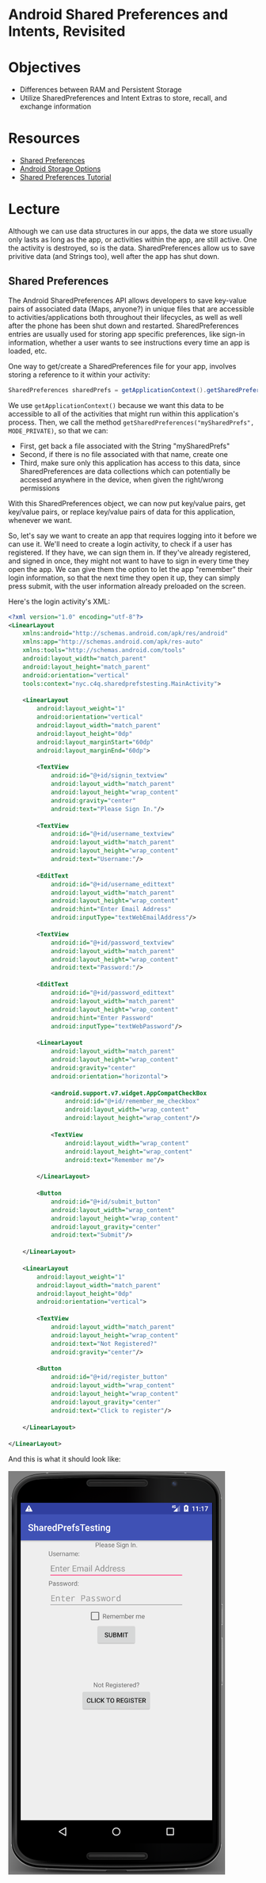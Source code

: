 # Android Shared Preferences and Intents, Revisited

# Objectives

- Differences between RAM and Persistent Storage
- Utilize SharedPreferences and Intent Extras to store, recall, and exchange information

# Resources

- [Shared Preferences](https://developer.android.com/reference/android/content/SharedPreferences.html)
- [Android Storage Options](https://developer.android.com/guide/topics/data/data-storage.html#pref)
- [Shared Preferences Tutorial](https://developer.android.com/guide/topics/data/data-storage.html#pref)

# Lecture

Although we can use data structures in our apps, the data we store usually only lasts as long as the app, or activities within the app, are still active. One the activity is destroyed, so is the data. SharedPreferences allow us to save privitive data (and Strings too), well after the app has shut down.

## Shared Preferences

The Android SharedPreferences API allows developers to save key-value pairs of associated data (Maps, anyone?) in unique files that are accessible to activities/applications both throughout their lifecycles, as well as well after the phone has been shut down and restarted. SharedPreferences entries are usually used for storing app specific preferences, like sign-in information, whether a user wants to see instructions every time an app is loaded, etc.

One way to get/create a SharedPreferences file for your app, involves storing a reference to it within your activity:

```java
SharedPreferences sharedPrefs = getApplicationContext().getSharedPreferences("mySharedPrefs", MODE_PRIVATE);
```

We use ```getApplicationContext()``` because we want this data to be accessible to all of the activities that might run within this application's process. Then, we call the method ```getSharedPreferences("mySharedPrefs", MODE_PRIVATE)```, so that we can:
* First, get back a file associated with the String "mySharedPrefs"
* Second, if there is no file associated with that name, create one
* Third, make sure only this application has access to this data, since SharedPreferences are data collections which can potentially be accessed anywhere in the device, when given the right/wrong permissions

With this SharedPreferences object, we can now put key/value pairs, get key/value pairs, or replace key/value pairs of data for this application, whenever we want.

So, let's say we want to create an app that requires logging into it before we can use it. We'll need to create a login activity, to check if a user has registered. If they have, we can sign them in. If they've already registered, and signed in once, they might not want to have to sign in every time they open the app. We can give them the option to let the app "remember" their login information, so that the next time they open it up, they can simply press submit, with the user information already preloaded on the screen.

Here's the login activity's XML:

```XML
<?xml version="1.0" encoding="utf-8"?>
<LinearLayout
    xmlns:android="http://schemas.android.com/apk/res/android"
    xmlns:app="http://schemas.android.com/apk/res-auto"
    xmlns:tools="http://schemas.android.com/tools"
    android:layout_width="match_parent"
    android:layout_height="match_parent"
    android:orientation="vertical"
    tools:context="nyc.c4q.sharedprefstesting.MainActivity">

    <LinearLayout
        android:layout_weight="1"
        android:orientation="vertical"
        android:layout_width="match_parent"
        android:layout_height="0dp"
        android:layout_marginStart="60dp"
        android:layout_marginEnd="60dp">

        <TextView
            android:id="@+id/signin_textview"
            android:layout_width="match_parent"
            android:layout_height="wrap_content"
            android:gravity="center"
            android:text="Please Sign In."/>

        <TextView
            android:id="@+id/username_textview"
            android:layout_width="match_parent"
            android:layout_height="wrap_content"
            android:text="Username:"/>

        <EditText
            android:id="@+id/username_edittext"
            android:layout_width="match_parent"
            android:layout_height="wrap_content"
            android:hint="Enter Email Address"
            android:inputType="textWebEmailAddress"/>

        <TextView
            android:id="@+id/password_textview"
            android:layout_width="match_parent"
            android:layout_height="wrap_content"
            android:text="Password:"/>

        <EditText
            android:id="@+id/password_edittext"
            android:layout_width="match_parent"
            android:layout_height="wrap_content"
            android:hint="Enter Password"
            android:inputType="textWebPassword"/>

        <LinearLayout
            android:layout_width="match_parent"
            android:layout_height="wrap_content"
            android:gravity="center"
            android:orientation="horizontal">

            <android.support.v7.widget.AppCompatCheckBox
                android:id="@+id/remember_me_checkbox"
                android:layout_width="wrap_content"
                android:layout_height="wrap_content"/>

            <TextView
                android:layout_width="wrap_content"
                android:layout_height="wrap_content"
                android:text="Remember me"/>

        </LinearLayout>

        <Button
            android:id="@+id/submit_button"
            android:layout_width="wrap_content"
            android:layout_height="wrap_content"
            android:layout_gravity="center"
            android:text="Submit"/>

    </LinearLayout>

    <LinearLayout
        android:layout_weight="1"
        android:layout_width="match_parent"
        android:layout_height="0dp"
        android:orientation="vertical">

        <TextView
            android:layout_width="match_parent"
            android:layout_height="wrap_content"
            android:text="Not Registered?"
            android:gravity="center"/>

        <Button
            android:id="@+id/register_button"
            android:layout_width="wrap_content"
            android:layout_height="wrap_content"
            android:layout_gravity="center"
            android:text="Click to register"/>

    </LinearLayout>

</LinearLayout>
```

And this is what it should look like:

![](login_screen.PNG)
